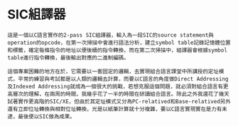# SIC組譯器
    這是一個以C語言實作的2-pass SIC組譯器，輸入為一段SIC的source statement與operation的opcode，在第一次掃描中會進行語法分析，建立symbol table記錄記憶體位置和標籤，確定每條指令的地址以便後續的指令轉換，而在第二次掃描中，組譯器會根據symbol table進行指令轉換，最後輸出對應的二進制編碼。

    這個專案困難的地方在於，它需要以一套固定的邏輯，去實現組合語言課堂中所講授的定址模式，平常的練習與考試都是以人類的邏輯去計算，而要以C語言的角度做Direct Addressing及Indexed Addressing就成為一個很大的挑戰，若想克服這個問題，就必須對組合語言有更高層次的理解，在兩周的時間，我幾乎花了一半的時間在研讀組合語言。除此之外我還花了幾天試著實作更高階的SIC/XE，但由於其定址模式又分為PC-relatived和Base-relatived另外還有立即位址轉換與相對位址轉換，光是以紙筆計算就十分複雜，要以C語言實現實在是力有未逮，最後便以SIC做為成果。
